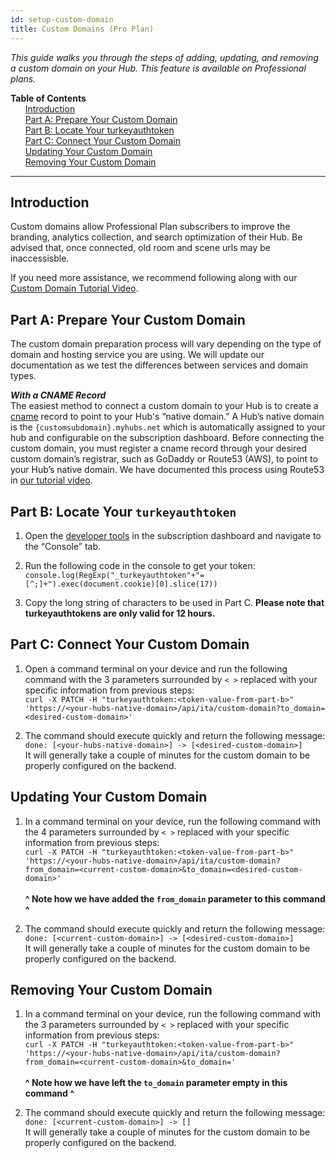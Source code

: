 ```yaml
---
id: setup-custom-domain
title: Custom Domains (Pro Plan)
---
```


_This guide walks you through the steps of adding, updating, and removing a custom domain on your Hub. This feature is available on Professional plans._

**Table of Contents**\
&nbsp;&nbsp;&nbsp;&nbsp;&nbsp;&nbsp;[Introduction](#introduction)\
&nbsp;&nbsp;&nbsp;&nbsp;&nbsp;&nbsp;[Part A: Prepare Your Custom Domain](#part-a-prepare-your-custom-domain)\
&nbsp;&nbsp;&nbsp;&nbsp;&nbsp;&nbsp;[Part B: Locate Your turkeyauthtoken](#part-b-locate-your-turkeyauthtoken)\
&nbsp;&nbsp;&nbsp;&nbsp;&nbsp;&nbsp;[Part C: Connect Your Custom Domain](#part-c-connect-your-custom-domain)\
&nbsp;&nbsp;&nbsp;&nbsp;&nbsp;&nbsp;[Updating Your Custom Domain](#updating-your-custom-domain)\
&nbsp;&nbsp;&nbsp;&nbsp;&nbsp;&nbsp;[Removing Your Custom Domain](#removing-your-custom-domain)

---

## Introduction

Custom domains allow Professional Plan subscribers to improve the branding, analytics collection, and search optimization of their Hub. Be advised that, once connected, old room and scene urls may be inaccessisble.

If you need more assistance, we recommend following along with our [Custom Domain Tutorial Video](https://youtu.be/0PTmHNKdZB0).

## Part A: Prepare Your Custom Domain

The custom domain preparation process will vary depending on the type of domain and hosting service you are using. We will update our documentation as we test the differences between services and domain types.

**_With a CNAME Record_**\
The easiest method to connect a custom domain to your Hub is to create a [cname](https://en.wikipedia.org/wiki/CNAME_record) record to point to your Hub's “native domain.” A Hub’s native domain is the `{customsubdomain}.myhubs.net` which is automatically assigned to your hub and configurable on the subscription dashboard. Before connecting the custom domain, you must register a cname record through your desired custom domain’s registrar, such as GoDaddy or Route53 (AWS), to point to your Hub’s native domain. We have documented this process using Route53 in [our tutorial video](https://youtu.be/0PTmHNKdZB0).

## Part B: Locate Your `turkeyauthtoken`

1. Open the [developer tools](https://support.monday.com/hc/en-us/articles/360002197259-How-to-open-the-developer-console) in the subscription dashboard and navigate to the “Console” tab.

2. Run the following code in the console to get your token: `console.log(RegExp("_turkeyauthtoken"+"=[^;]+").exec(document.cookie)[0].slice(17))`

3. Copy the long string of characters to be used in Part C. **Please note that turkeyauthtokens are only valid for 12 hours.**

## Part C: Connect Your Custom Domain

1. Open a command terminal on your device and run the following command with the 3 parameters surrounded by `< >` replaced with your specific information from previous steps:\
   `curl -X PATCH -H "turkeyauthtoken:<token-value-from-part-b>" 'https://<your-hubs-native-domain>/api/ita/custom-domain?to_domain=<desired-custom-domain>'`

2. The command should execute quickly and return the following message:\
   `done: [<your-hubs-native-domain>] -> [<desired-custom-domain>]`\
   It will generally take a couple of minutes for the custom domain to be properly configured on the backend.

## Updating Your Custom Domain

1. In a command terminal on your device, run the following command with the 4 parameters surrounded by `< >` replaced with your specific information from previous steps:\
   `curl -X PATCH -H "turkeyauthtoken:<token-value-from-part-b>" 'https://<your-hubs-native-domain>/api/ita/custom-domain?from_domain=<current-custom-domain>&to_domain=<desired-custom-domain>'`\
   \
   **^ Note how we have added the `from_domain` parameter to this command ^**

2. The command should execute quickly and return the following message:\
   `done: [<current-custom-domain>] -> [<desired-custom-domain>]`\
   It will generally take a couple of minutes for the custom domain to be properly configured on the backend.

## Removing Your Custom Domain

1. In a command terminal on your device, run the following command with the 3 parameters surrounded by `< >` replaced with your specific information from previous steps:\
   `curl -X PATCH -H "turkeyauthtoken:<token-value-from-part-b>" 'https://<your-hubs-native-domain>/api/ita/custom-domain?from_domain=<current-custom-domain>&to_domain='`\
   \
   **^ Note how we have left the `to_domain` parameter empty in this command ^**

2. The command should execute quickly and return the following message:\
   `done: [<current-custom-domain>] -> []`\
   It will generally take a couple of minutes for the custom domain to be properly configured on the backend.
